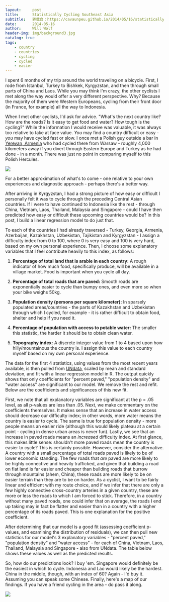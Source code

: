 ```yaml
---
layout:     post
title:      Statistically Cycling Southeast Asia
subtitle:   转载自：https://cavaunpeu.github.io/2014/05/16/statistically-cycling-southeast-asia/
date:       2014-05-16
author:     Will Wolf
header-img: img/background3.jpg
catalog: true
tags:
    - country
    - countries
    - cycling
    - cycled
    - easier
---
```


I spent 6 months of my trip around the world traveling on a bicycle. First, I rode from Istanbul, Turkey to Bishkek, Kyrgyzstan, and then through small parts of China and Laos. While you may think I'm crazy, the other cyclists I met along the way would offer a very different perspective. Why? Because the majority of them were Western Europeans, cycling from their front door (in France, for example) all the way to Indonesia.

When I met other cyclists, I'd ask for advice. "What's the next country like? How are the roads? Is it easy to get food and water? How tough is the cycling?" While the information I would receive was valuable, it was always too relative to take at face value. *You* may find a country difficult or easy - *you* may have cycled fast or slow. I once met a Polish guy outside a bar in [Yerevan, Armenia](https://cavaunpeu.github.io/2014/05/16/statistically-cycling-southeast-asia/willtravellife.com/blog/2013/10/25/hail-linkin-park-crazy-guy-bike) who had cycled there from Warsaw - roughly 4,000 kilometers away if you divert through Eastern Europe and Turkey as he had done - in a month. There was just no point in comparing myself to this Polish Hercules.

![](https://cavaunpeu.github.io/images/pamir_bike.jpg)


For a better approximation of what's to come - one relative to your own experiences and diagnostic approach - perhaps there's a better way.

After arriving in Kyrgyzstan, I had a strong picture of how easy or difficult I personally felt it was to cycle through the preceding Central Asian countries. If I were to have continued to Indonesia like the rest - through China, Vietnam, Laos, Thailand, Malaysia and Singapore - could I have then predicted how easy or difficult these upcoming countries would be? In this post, I build a linear regression model to do just that.

To each of the countries I had already traversed - Turkey, Georgia, Armenia, Azerbaijan, Kazakhstan, Uzbekistan, Tajikistan and Kyrgyzstan - I assign a difficulty index from 0 to 100, where 0 is very easy and 100 is very hard, based on my own personal experience. Then, I choose some explanatory variables that I feel contribute heavily to this index, as follows:

1. **Percentage of total land that is arable in each country:** A rough indicator of how much food, specifically produce, will be available in a village market. Food is important when you cycle all day.

1. **Percentage of total roads that are paved:** Smooth roads are exponentially easier to cycle than bumpy ones, and even more so when your bike weighs 50kg.

1. **Population density (persons per square kilometer):** In sparsely populated areas/countries - the parts of Kazakhstan and Uzbekistan through which I cycled, for example - it is rather difficult to obtain food, shelter and help if you need it.

1. **Percentage of population with access to potable water:** The smaller this statistic, the harder it should be to obtain clean water.

1. **Topography index:** A discrete integer value from 1 to 4 based upon how hilly/mountainous the country is. I assign this value to each country myself based on my own personal experience.


The data for the first 4 statistics, using values from the most recent years available, is then pulled from [UNdata](http://data.un.org/Explorer.aspx?d=WDI&f=Indicator_Code%3aNV.IND.TOTL.ZS), scaled by mean and standard deviation, and fit with a linear regression model in R. The output quickly shows that only coefficients for "percent paved," "population density" and "water access" are significant to our model. We remove the rest and refit. Below are the coefficients and significances of this new fit.

First, we note that all explanatory variables are significant at the p = .05 level, as all p-values are less than .05. Next, we make commentary on the coefficients themselves. It makes sense that an increase in water access should decrease our difficulty index; in other words, more water means the country is easier to cycle. The same is true for population density - more people means an easier ride (although this would likely plateau at a certain point - cycling in dense urban areas is never fun). Lastly, we see that an increase in paved roads means an *increased* difficulty index. At first glance, this makes little sense: shouldn't more paved roads mean the country is easier to cycle? This is certainly possible. However, consider the alternative. A country with a small percentage of total roads paved is likely to be of lower economic standing. The few roads that *are* paved are more likely to be highly connective and heavily trafficked, and given that building a road on flat land is far easier and cheaper than building roads that burrow through mountains (ahem, China), these roads are more likely to be on easier terrain than they are to be on harder. As a cyclist, I want to be fairly linear and efficient with my route choice, and if we infer that there are only a few highly connective cross-country arteries in a given country, these are more or less the roads to which I am forced to stick. Therefore, in a country without many paved roads, one could infer that on average, the roads I end up taking may in fact be flatter and easier than in a country with a higher percentage of its roads paved. This is one explanation for the positive coefficient.

After determining that our model is a good fit (assessing coefficient p-values, and examining the distribution of residuals), we can then pull new statistics for our model's 3 explanatory variables - "percent paved," "population density" and "water access" - for each of China, Vietnam, Laos, Thailand, Malaysia and Singapore - also from UNdata. The table below shows these values as well as the predicted results.

So, how do our predictions look? I buy 'em. Singapore would definitely be the easiest in which to cycle. Indonesia and Lao would likely be the hardest. China in the middle, though, with an index of 60? Again - I'd buy it. Assuming you can speak some Chinese. Finally, here's a map of our findings. If you have a friend cycling in the area - do pass it along.

![](https://cavaunpeu.github.io/figures/cycling_difficulty_index.jpg)

